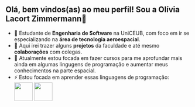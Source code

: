 ## Olá, bem vindos(as) ao meu perfil! Sou a Olívia Lacort Zimmermann👋



- 🔭 Estudante de **Engenharia de Software** na UniCEUB, com foco em ir se especializando na **área de tecnologia aeroespacial**.
- 🌱 Aqui irei trazer alguns **projetos** da faculdade e até mesmo **colaborações** com colegas.
- 🤔 Atualmente estou focada em fazer cursos para me aprofundar mais ainda em algumas lingugens de programação e aumentar meus conhecimentos na parte espacial.
- ⚡ Estou focada em aprender essas linguagens de programação:
  <div style="display: incline">
            <img width='50' height='50' src="https://cdn.jsdelivr.net/gh/devicons/devicon@latest/icons/python/python-original-wordmark.svg" />
            <img width='50' height='50' src="https://cdn.jsdelivr.net/gh/devicons/devicon@latest/icons/c/c-line.svg" />
   </div>   
##
